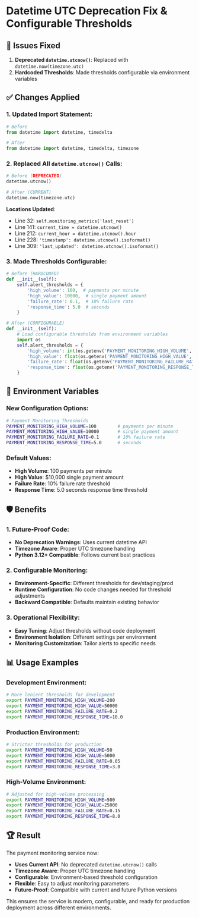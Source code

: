 # Datetime UTC Deprecation Fix & Configurable Thresholds

## 🚨 **Issues Fixed**

1. **Deprecated `datetime.utcnow()`**: Replaced with `datetime.now(timezone.utc)`
2. **Hardcoded Thresholds**: Made thresholds configurable via environment variables

## ✅ **Changes Applied**

### **1. Updated Import Statement**:
```python
# Before
from datetime import datetime, timedelta

# After
from datetime import datetime, timedelta, timezone
```

### **2. Replaced All `datetime.utcnow()` Calls**:
```python
# Before (DEPRECATED)
datetime.utcnow()

# After (CURRENT)
datetime.now(timezone.utc)
```

**Locations Updated**:
- Line 32: `self.monitoring_metrics['last_reset']`
- Line 141: `current_time = datetime.utcnow()`
- Line 212: `current_hour = datetime.utcnow().hour`
- Line 228: `'timestamp': datetime.utcnow().isoformat()`
- Line 309: `'last_updated': datetime.utcnow().isoformat()`

### **3. Made Thresholds Configurable**:
```python
# Before (HARDCODED)
def __init__(self):
    self.alert_thresholds = {
        'high_volume': 100,  # payments per minute
        'high_value': 10000,  # single payment amount
        'failure_rate': 0.1,  # 10% failure rate
        'response_time': 5.0  # seconds
    }

# After (CONFIGURABLE)
def __init__(self):
    # Load configurable thresholds from environment variables
    import os
    self.alert_thresholds = {
        'high_volume': int(os.getenv('PAYMENT_MONITORING_HIGH_VOLUME', '100')),  # payments per minute
        'high_value': float(os.getenv('PAYMENT_MONITORING_HIGH_VALUE', '10000')),  # single payment amount
        'failure_rate': float(os.getenv('PAYMENT_MONITORING_FAILURE_RATE', '0.1')),  # 10% failure rate
        'response_time': float(os.getenv('PAYMENT_MONITORING_RESPONSE_TIME', '5.0'))  # seconds
    }
```

## 🔧 **Environment Variables**

### **New Configuration Options**:
```bash
# Payment Monitoring Thresholds
PAYMENT_MONITORING_HIGH_VOLUME=100        # payments per minute
PAYMENT_MONITORING_HIGH_VALUE=10000       # single payment amount
PAYMENT_MONITORING_FAILURE_RATE=0.1       # 10% failure rate
PAYMENT_MONITORING_RESPONSE_TIME=5.0      # seconds
```

### **Default Values**:
- **High Volume**: 100 payments per minute
- **High Value**: $10,000 single payment amount
- **Failure Rate**: 10% failure rate threshold
- **Response Time**: 5.0 seconds response time threshold

## 🛡️ **Benefits**

### **1. Future-Proof Code**:
- **No Deprecation Warnings**: Uses current datetime API
- **Timezone Aware**: Proper UTC timezone handling
- **Python 3.12+ Compatible**: Follows current best practices

### **2. Configurable Monitoring**:
- **Environment-Specific**: Different thresholds for dev/staging/prod
- **Runtime Configuration**: No code changes needed for threshold adjustments
- **Backward Compatible**: Defaults maintain existing behavior

### **3. Operational Flexibility**:
- **Easy Tuning**: Adjust thresholds without code deployment
- **Environment Isolation**: Different settings per environment
- **Monitoring Customization**: Tailor alerts to specific needs

## 📊 **Usage Examples**

### **Development Environment**:
```bash
# More lenient thresholds for development
export PAYMENT_MONITORING_HIGH_VOLUME=200
export PAYMENT_MONITORING_HIGH_VALUE=50000
export PAYMENT_MONITORING_FAILURE_RATE=0.2
export PAYMENT_MONITORING_RESPONSE_TIME=10.0
```

### **Production Environment**:
```bash
# Stricter thresholds for production
export PAYMENT_MONITORING_HIGH_VOLUME=50
export PAYMENT_MONITORING_HIGH_VALUE=5000
export PAYMENT_MONITORING_FAILURE_RATE=0.05
export PAYMENT_MONITORING_RESPONSE_TIME=3.0
```

### **High-Volume Environment**:
```bash
# Adjusted for high-volume processing
export PAYMENT_MONITORING_HIGH_VOLUME=500
export PAYMENT_MONITORING_HIGH_VALUE=25000
export PAYMENT_MONITORING_FAILURE_RATE=0.15
export PAYMENT_MONITORING_RESPONSE_TIME=8.0
```

## 🏆 **Result**

The payment monitoring service now:
- **Uses Current API**: No deprecated `datetime.utcnow()` calls
- **Timezone Aware**: Proper UTC timezone handling
- **Configurable**: Environment-based threshold configuration
- **Flexible**: Easy to adjust monitoring parameters
- **Future-Proof**: Compatible with current and future Python versions

This ensures the service is modern, configurable, and ready for production deployment across different environments.
